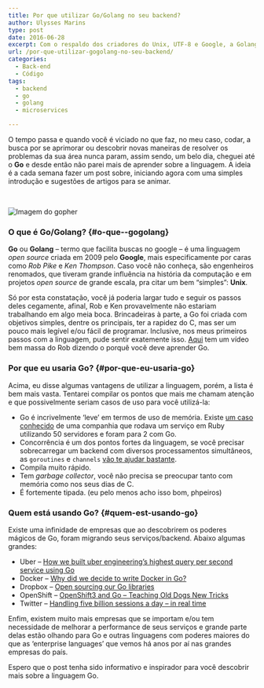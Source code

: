 ```yaml
---
title: Por que utilizar Go/Golang no seu backend?
author: Ulysses Marins
type: post
date: 2016-06-28
excerpt: Com o respaldo dos criadores do Unix, UTF-8 e Google, a Golang promete ser rápida, simples e legível.
url: /por-que-utilizar-gogolang-no-seu-backend/
categories:
  - Back-end
  - Código
tags:
  - backend
  - go
  - golang
  - microservices

---
```

O tempo passa e quando você é viciado no que faz, no meu caso, codar, a busca por se aprimorar ou descobrir novas maneiras de resolver os problemas da sua área nunca param, assim sendo, um belo dia, cheguei até o **Go** e desde então não parei mais de aprender sobre a linguagem. A ideia é a cada semana fazer um post sobre, iniciando agora com uma simples introdução e sugestões de artigos para se animar.

&nbsp;

<img class="aligncenter" src="http://synflood.at/tmp/golang-slides/images/gophercolor.png" alt="Imagem do gopher" />

### O que é Go/Golang? {#o-que--gogolang}

**Go** ou **Golang** &#8211; termo que facilita buscas no google &#8211; é uma linguagem _open source_ criada em 2009 pelo **Google**, mais especificamente por caras como _Rob Pike_ e _Ken Thompson_. Caso você não conheça, são engenheiros renomados, que tiveram grande influência na história da computação e em projetos _open source_ de grande escala, pra citar um bem &#8220;simples&#8221;: **Unix**.

Só por esta constatação, você já poderia largar tudo e seguir os passos deles cegamente, afinal, Rob e Ken provavelmente não estariam trabalhando em algo meia boca. Brincadeiras à parte, a Go foi criada com objetivos simples, dentre os principais, ter a rapidez do C, mas ser um pouco mais legível e/ou fácil de programar. Inclusive, nos meus primeiros passos com a linguagem, pude sentir exatemente isso. <a href="https://www.youtube.com/watch?v=FTl0tl9BGdc" target="_blank">Aqui</a> tem um vídeo bem massa do Rob dizendo o porquê você deve aprender Go.

### Por que eu usaria Go? {#por-que-eu-usaria-go}

Acima, eu disse algumas vantagens de utilizar a linguagem, porém, a lista é bem mais vasta. Tentarei compilar os pontos que mais me chamam atenção e que possivelmente seriam casos de uso para você utilizá-la:

  * Go é incrivelmente ‘leve’ em termos de uso de memória. Existe <a href="http://www.iron.io/how-we-went-from-30-servers-to-2-go/" target="_blank">um caso conhecido</a> de uma companhia que rodava um serviço em Ruby utilizando 50 servidores e foram para 2 com Go.
  * Concorrência é um dos pontos fortes da linguagem, se você precisar sobrecarregar um backend com diversos processamentos simultâneos, as `goroutines` e `channels` <a href="https://matt.aimonetti.net/posts/2012/11/27/real-life-concurrency-in-go/" target="_blank">vão te ajudar bastante</a>.
  * Compila muito rápido.
  * Tem _garbage collector_, você não precisa se preocupar tanto com memória como nos seus dias de C.
  * É fortemente tipada. (eu pelo menos acho isso bom, phpeiros)

### Quem está usando Go? {#quem-est-usando-go}

Existe uma infinidade de empresas que ao descobrirem os poderes mágicos de Go, foram migrando seus serviços/backend. Abaixo algumas grandes:

  * Uber &#8211; <a href="https://eng.uber.com/go-geofence/" target="_blank">How we built uber engineering’s highest query per second service using Go</a>
  * Docker &#8211; <a href="http://pt.slideshare.net/jpetazzo/docker-and-go-why-did-we-decide-to-write-docker-in-go" target="_blank">Why did we decide to write Docker in Go?</a>
  * Dropbox &#8211; <a href="https://blogs.dropbox.com/tech/2014/07/open-sourcing-our-go-libraries/" target="_blank">Open sourcing our Go libraries</a>
  * OpenShift &#8211; <a href="https://blog.gopheracademy.com/birthday-bash-2014/openshift-3-old-dogs-new-tricks/" target="_blank">OpenShift3 and Go &#8211; Teaching Old Dogs New Tricks</a>
  * Twitter &#8211; <a href="https://blog.twitter.com/2015/handling-five-billion-sessions-a-day-in-real-time" target="_blank">Handling five billion sessions a day – in real time</a>

Enfim, existem muito mais empresas que se importam e/ou tem necessidade de melhorar a performance de seus serviços e grande parte delas estão olhando para Go e outras linguagens com poderes maiores do que as ‘enterprise languages’ que vemos há anos por aí nas grandes empresas do país.

Espero que o post tenha sido informativo e inspirador para você descobrir mais sobre a linguagem Go.
